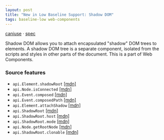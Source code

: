 ```yaml
---
layout: post
title: "New in Low Baseline Support: Shadow DOM"
tags: baseline-low web-components
---
```


[caniuse](https://caniuse.com/?search=shadow-dom) · [spec](https://dom.spec.whatwg.org/#shadow-trees)

Shadow DOM allows you to attach encapsulated "shadow" DOM trees to elements. A shadow DOM tree is a separate component, isolated from the scripts and styles in other parts of the document. This is a part of Web Components.

### Source features

- ``api.Element.shadowRoot`` [[mdn]](https://developer.mozilla.org/en-US/search?q=api.Element.shadowRoot)
- ``api.Node.isConnected`` [[mdn]](https://developer.mozilla.org/en-US/search?q=api.Node.isConnected)
- ``api.Event.composed`` [[mdn]](https://developer.mozilla.org/en-US/search?q=api.Event.composed)
- ``api.Event.composedPath`` [[mdn]](https://developer.mozilla.org/en-US/search?q=api.Event.composedPath)
- ``api.Element.attachShadow`` [[mdn]](https://developer.mozilla.org/en-US/search?q=api.Element.attachShadow)
- ``api.ShadowRoot`` [[mdn]](https://developer.mozilla.org/en-US/search?q=api.ShadowRoot)
- ``api.ShadowRoot.host`` [[mdn]](https://developer.mozilla.org/en-US/search?q=api.ShadowRoot.host)
- ``api.ShadowRoot.mode`` [[mdn]](https://developer.mozilla.org/en-US/search?q=api.ShadowRoot.mode)
- ``api.Node.getRootNode`` [[mdn]](https://developer.mozilla.org/en-US/search?q=api.Node.getRootNode)
- ``api.ShadowRoot.clonable`` [[mdn]](https://developer.mozilla.org/en-US/search?q=api.ShadowRoot.clonable)
